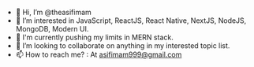 - 👋 Hi, I’m @theasifimam
- 👀 I’m interested in JavaScript, ReactJS, React Native, NextJS, NodeJS, MongoDB, Modern UI.
- 🌱 I'm currently pushing my limits in MERN stack.
- 💞️ I’m looking to collaborate on anything in my interested topic list.
- 📫 How to reach me? : At asifimam999@gmail.com

<!---
theasifimam/theasifimam is a ✨ special ✨ repository because its `README.md` (this file) appears on your GitHub profile.
You can click the Preview link to take a look at your changes.
--->
